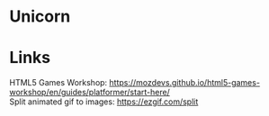 Unicorn  
=======  
  
  
Links  
=====  
  
HTML5 Games Workshop: https://mozdevs.github.io/html5-games-workshop/en/guides/platformer/start-here/  
Split animated gif to images: https://ezgif.com/split  
  
  
